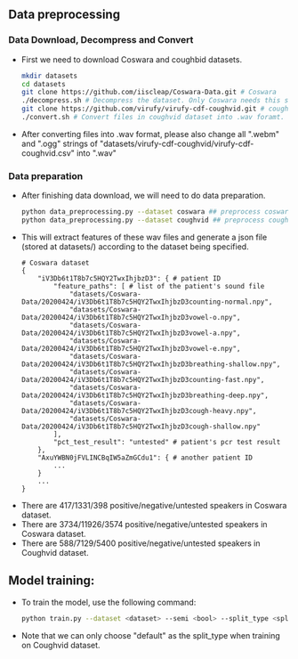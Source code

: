 ## Data preprocessing
### Data Download, Decompress and Convert
- First we need to download Coswara and coughbid datasets.
    ```sh
    mkdir datasets
    cd datasets
    git clone https://github.com/iiscleap/Coswara-Data.git # Coswara
    ./decompress.sh # Decompress the dataset. Only Coswara needs this step. 
    git clone https://github.com/virufy/virufy-cdf-coughvid.git # coughvid from virufy
    ./convert.sh # Convert files in coughvid dataset into .wav foramt. Only Coughvid needs this step
    ```
- After converting files into .wav format, please also change all ".webm" and ".ogg" strings of "datasets/virufy-cdf-coughvid/virufy-cdf-coughvid.csv" into ".wav"
### Data preparation
- After finishing data download, we will need to do data preparation. 
    ```sh
    python data_preprocessing.py --dataset coswara ## preprocess coswara dataset, or
    python data_preprocessing.py --dataset coughvid ## preprocess coughvid dataset
    ```
- This will extract features of these wav files and generate a json file (stored at datasets/) according to the dataset being specified.
    ```
    # Coswara dataset
    {
        "iV3Db6t1T8b7c5HQY2TwxIhjbzD3": { # patient ID
            "feature_paths": [ # list of the patient's sound file
                "datasets/Coswara-Data/20200424/iV3Db6t1T8b7c5HQY2TwxIhjbzD3counting-normal.npy",
                "datasets/Coswara-Data/20200424/iV3Db6t1T8b7c5HQY2TwxIhjbzD3vowel-o.npy",
                "datasets/Coswara-Data/20200424/iV3Db6t1T8b7c5HQY2TwxIhjbzD3vowel-a.npy",
                "datasets/Coswara-Data/20200424/iV3Db6t1T8b7c5HQY2TwxIhjbzD3vowel-e.npy",
                "datasets/Coswara-Data/20200424/iV3Db6t1T8b7c5HQY2TwxIhjbzD3breathing-shallow.npy",
                "datasets/Coswara-Data/20200424/iV3Db6t1T8b7c5HQY2TwxIhjbzD3counting-fast.npy",
                "datasets/Coswara-Data/20200424/iV3Db6t1T8b7c5HQY2TwxIhjbzD3breathing-deep.npy",
                "datasets/Coswara-Data/20200424/iV3Db6t1T8b7c5HQY2TwxIhjbzD3cough-heavy.npy",
                "datasets/Coswara-Data/20200424/iV3Db6t1T8b7c5HQY2TwxIhjbzD3cough-shallow.npy"
            ],
            "pct_test_result": "untested" # patient's pcr test result
        },
        "AxuYWBN0jFVLINCBqIW5aZmGCdu1": { # another patient ID
            ...
        }
        ...
    }
    ```
- There are 417/1331/398 positive/negative/untested speakers in Coswara dataset.
- There are 3734/11926/3574 positive/negative/untested speakers in Coswara dataset.
- There are 588/7129/5400 positive/negative/untested speakers in Coughvid dataset. 

## Model training:
- To train the model, use the following command:
    ```sh
    python train.py --dataset <dataset> --semi <bool> --split_type <split_type>
    ```
- Note that we can only choose "default" as the split_type when training on Coughvid dataset.


